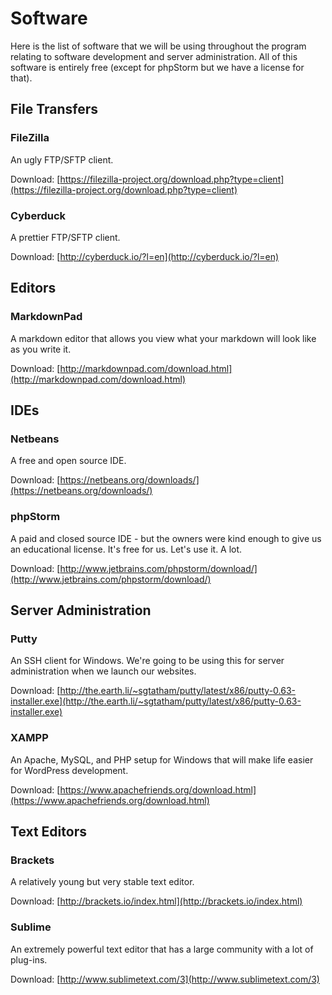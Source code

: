 Software
========
Here is the list of software that we will be using throughout the program relating to software development and server administration. All of this software is entirely free (except for phpStorm but we have a license for that).

File Transfers
--------------

### FileZilla

An ugly FTP/SFTP client.

Download: [https://filezilla-project.org/download.php?type=client](https://filezilla-project.org/download.php?type=client)

### Cyberduck

A prettier FTP/SFTP client.

Download: [http://cyberduck.io/?l=en](http://cyberduck.io/?l=en)

Editors
-------

### MarkdownPad

A markdown editor that allows you view what your markdown will look like as you write it.

Download: [http://markdownpad.com/download.html](http://markdownpad.com/download.html)

IDEs
----
### Netbeans

A free and open source IDE.

Download: [https://netbeans.org/downloads/](https://netbeans.org/downloads/)

### phpStorm

A paid and closed source IDE - but the owners were kind enough to give us an educational license. It's free for us. Let's use it. A lot.

Download: [http://www.jetbrains.com/phpstorm/download/](http://www.jetbrains.com/phpstorm/download/)

Server Administration
---------------------

### Putty

An SSH client for Windows. We're going to be using this for server administration when we launch our websites.

Download: [http://the.earth.li/~sgtatham/putty/latest/x86/putty-0.63-installer.exe](http://the.earth.li/~sgtatham/putty/latest/x86/putty-0.63-installer.exe)

### XAMPP

An Apache, MySQL, and PHP setup for Windows that will make life easier for WordPress development.

Download: [https://www.apachefriends.org/download.html](https://www.apachefriends.org/download.html)

Text Editors
------------

### Brackets

A relatively young but very stable text editor.

Download: [http://brackets.io/index.html](http://brackets.io/index.html)

### Sublime

An extremely powerful text editor that has a large community with a lot of plug-ins.

Download: [http://www.sublimetext.com/3](http://www.sublimetext.com/3)